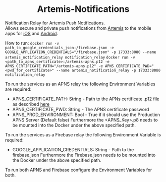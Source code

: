<div align="center">
    <h1 align="center">Artemis-Notifications</h1>
</div>

Notification Relay for Artemis Push Notifications.  
Allows secure and private push notifications from [Artemis](https://github.com/ls1intum/Artemis) to the mobile apps for [iOS](https://github.com/ls1intum/artemis-ios) and [Android](https://github.com/ls1intum/artemis-android).

How to run:
`docker run -v path_to_google_credentials_json:/firebase.json -e GOOGLE_APPLICATION_CREDENTIALS="/firebase.json" -p 17333:8080 --name artemis_notification_relay notification_relay`
`docker run -v <path_to_apns_certificate>:/artemis-apns.p12 -e APNS_CERTIFICATE_PATH="/artemis-apns.p12" -e APNS_CERTIFICATE_PWD="<pwd_for_certificate>" --name artemis_notification_relay -p 17333:8080 notification_relay`

To run the services as an APNS relay the following Environment Variables are required:
- APNS_CERTIFICATE_PATH: String - Path to the APNs certificate .p12 file as described [here](https://developer.apple.com/documentation/usernotifications/setting_up_a_remote_notification_server/establishing_a_certificate-based_connection_to_apns)
- APNS_CERTIFICATE_PWD: String - The APNS certificate password
- APNS_PROD_ENVIRONMENT: Bool - True if it should use the Production APNS Server (Default false) 
Furthermore the <APNS_Key>.p8 needs to be mounted into the Docker under the above specified path.


To run the services as a Firebase relay the following Environment Variable is required:
- GOOGLE_APPLICATION_CREDENTIALS: String - Path to the firebase.json
Furthermore the Firebase.json needs to be mounted into the Docker under the above specified path.

To run both APNS and Firebase configure the Environment Variables for both.
